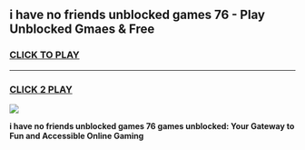 
## i have no friends unblocked games 76 - Play Unblocked Gmaes & Free
<h3>
<a href="https://premium.freeplayer.one?title=i_have_no_friends_unblocked_games_76&ref=20F">CLICK TO PLAY</a></h3>
<hr>

<h3>
<a href="https://premium.freeplayer.one?title=i_have_no_friends_unblocked_games_76&ref=20F">CLICK 2 PLAY</a>
  
</h3>

<a href="https://premium.freeplayer.one?title=i_have_no_friends_unblocked_games_76&ref=20F/"><img src="https://clearcache.store/games.png"></a>


**i have no friends unblocked games 76 games unblocked: Your Gateway to Fun and Accessible Online Gaming**
